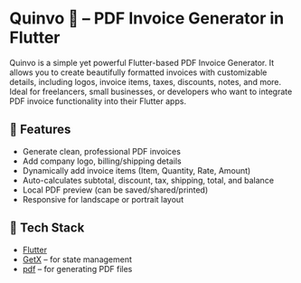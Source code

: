 # Quinvo 🧾 – PDF Invoice Generator in Flutter

Quinvo is a simple yet powerful Flutter-based PDF Invoice Generator. It allows you to create beautifully formatted invoices with customizable details, including logos, invoice items, taxes, discounts, notes, and more. Ideal for freelancers, small businesses, or developers who want to integrate PDF invoice functionality into their Flutter apps.

## 🚀 Features

- Generate clean, professional PDF invoices
- Add company logo, billing/shipping details
- Dynamically add invoice items (Item, Quantity, Rate, Amount)
- Auto-calculates subtotal, discount, tax, shipping, total, and balance
- Local PDF preview (can be saved/shared/printed)
- Responsive for landscape or portrait layout

## 🧰 Tech Stack

- [Flutter](https://flutter.dev/)
- [GetX](https://pub.dev/packages/get) – for state management
- [pdf](https://pub.dev/packages/pdf) – for generating PDF files
